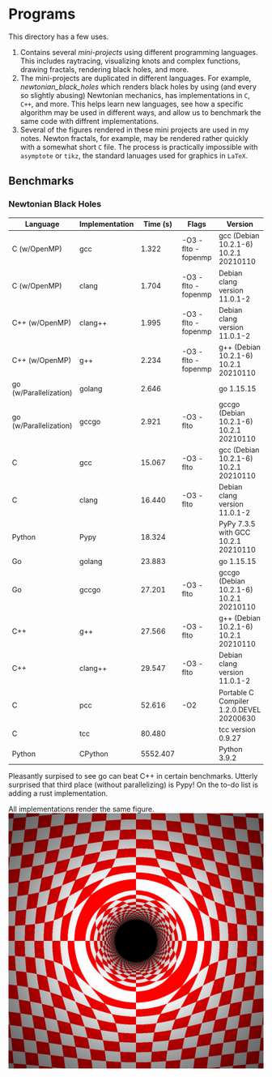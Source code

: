# Programs
This directory has a few uses.
  1. Contains several *mini-projects* using different programming languages.
     This includes raytracing, visualizing knots and complex functions, drawing
     fractals, rendering black holes, and more.
  2. The mini-projects are duplicated in different languages. For example,
     *newtonian_black_holes* which renders black holes by using
     (and every so slightly abusing) Newtonian mechanics, has implementations
     in `C`, `C++`, and more. This helps learn new languages, see how a
     specific algorithm may be used in different ways, and allow us to
     benchmark the same code with diffrent implementations.
  3. Several of the figures rendered in these mini projects are used in my
     notes. Newton fractals, for example, may be rendered rather quickly with
     a somewhat short `C` file. The process is practically impossible with
     `asymptote` or `tikz`, the standard lanuages used for graphics in `LaTeX`.

## Benchmarks

### Newtonian Black Holes

| Language               | Implementation | Time (s) | Flags              | Version                                  |
| ---------------------- | -------------- | -------- | ------------------ | ---------------------------------------- |
| C (w/OpenMP)           | gcc            |    1.322 | -O3 -flto -fopenmp | gcc (Debian 10.2.1-6) 10.2.1 20210110    |
| C (w/OpenMP)           | clang          |    1.704 | -O3 -flto -fopenmp | Debian clang version 11.0.1-2            |
| C++ (w/OpenMP)         | clang++        |    1.995 | -O3 -flto -fopenmp | Debian clang version 11.0.1-2            |
| C++ (w/OpenMP)         | g++            |    2.234 | -O3 -flto -fopenmp | g++ (Debian 10.2.1-6) 10.2.1 20210110    |
| go (w/Parallelization) | golang         |    2.646 |                    | go 1.15.15                               |
| go (w/Parallelization) | gccgo          |    2.921 | -O3 -flto          | gccgo (Debian 10.2.1-6) 10.2.1 20210110  |
| C                      | gcc            |   15.067 | -O3 -flto          | gcc (Debian 10.2.1-6) 10.2.1 20210110    |
| C                      | clang          |   16.440 | -O3 -flto          | Debian clang version 11.0.1-2            |
| Python                 | Pypy           |   18.324 |                    | PyPy 7.3.5 with GCC 10.2.1 20210110      |
| Go                     | golang         |   23.883 |                    | go 1.15.15                               |
| Go                     | gccgo          |   27.201 | -O3 -flto          | gccgo (Debian 10.2.1-6) 10.2.1 20210110  |
| C++                    | g++            |   27.566 | -O3 -flto          | g++ (Debian 10.2.1-6) 10.2.1 20210110    |
| C++                    | clang++        |   29.547 | -O3 -flto          | Debian clang version 11.0.1-2            |
| C                      | pcc            |   52.616 | -O2                | Portable C Compiler 1.2.0.DEVEL 20200630 |
| C                      | tcc            |   80.480 |                    | tcc version 0.9.27                       |
| Python                 | CPython        | 5552.407 |                    | Python 3.9.2                             |

Pleasantly surpised to see go can beat C++ in certain benchmarks.
Utterly surprised that third place (without parallelizing) is Pypy!
On the to-do list is adding a rust implementation.

All implementations render the same figure.
![Newtonian Black Hole](https://github.com/ryanmaguire/Mathematics-and-Physics/blob/master/images/newtonian_black_hole.png "Newtonian Black Hole")
